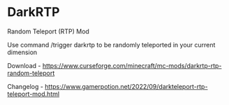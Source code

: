# DarkRTP

Random Teleport (RTP) Mod

Use command  /trigger darkrtp to be randomly teleported in your current dimension

Download - https://www.curseforge.com/minecraft/mc-mods/darkrtp-rtp-random-teleport

Changelog - https://www.gamerpotion.net/2022/09/darkteleport-rtp-teleport-mod.html
